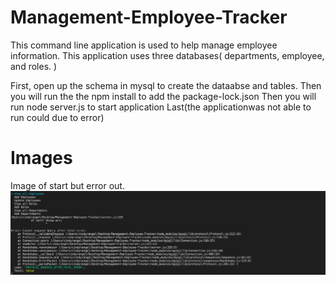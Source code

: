 # Management-Employee-Tracker
This command line application is used to help manage employee information. This application uses three databases( departments, employee, and roles. )

First, open up the schema in mysql to create the dataabse and tables.
Then you will run the the npm install to add the package-lock.json
Then you will run node server.js to start application
Last(the applicationwas not able to run could due to error)

# Images
Image of start but error out.
![](assets/images/Screen%20Shot%202022-11-07%20at%202.41.44%20PM.png)